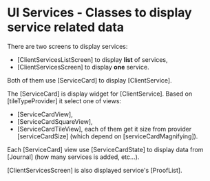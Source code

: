 # UI Services - Classes to display service related data

There are two screens to display services:

- [ClientServicesListScreen] to display **list** of services,
- [ClientServicesScreen] to display **one** service.

Both of them use [ServiceCard] to display [ClientService].

The [ServiceCard] is display widget for [ClientService]. 
Based on [tileTypeProvider] it select one of views:
 - [ServiceCardView],
 - [ServiceCardSquareView],
 - [ServiceCardTileView],
 each of them get it size from provider [serviceCardSize] (which depend on [serviceCardMagnifying]).

Each [ServiceCard] view use [ServiceCardState] to display data from [Journal]
(how many services is added, etc...).

[ClientServicesScreen] is also displayed service's [ProofList].